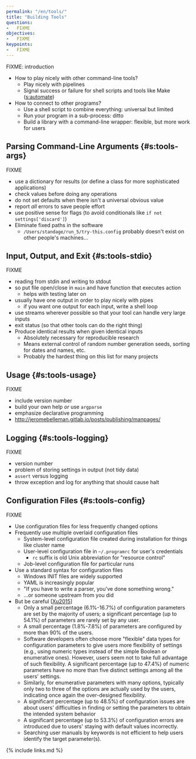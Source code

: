 ```yaml
---
permalink: "/en/tools/"
title: "Building Tools"
questions:
-   FIXME
objectives:
-   FIXME
keypoints:
-   FIXME
---
```


FIXME: introduction
-   How to play nicely with other command-line tools?
    -   Play nicely with pipelines
    -   Signal success or failure for shell scripts and tools like Make ([s:automate](#CHAPTER))
-   How to connect to other programs?
    -   Use a shell script to combine everything: universal but limited
    -   Run your program in a sub-process: ditto
    -   Build a library with a command-line wrapper: flexible, but more work for users

## Parsing Command-Line Arguments {#s:tools-args}

FIXME
-   use a dictionary for results (or define a class for more sophisticated applications)
-   check values before doing any operations
-   do not set defaults when there isn't a universal obvious value
-   report *all* errors to save people effort
-   use positive sense for flags (to avoid conditionals like `if not settings['discard']`)
-   Eliminate fixed paths in the software
    -   `/Users/standage/run_5/try-this.config` probably doesn't exist on other people's machines...

## Input, Output, and Exit {#s:tools-stdio}

FIXME
-   reading from stdin and writing to stdout
-   so put file open/close in `main` and have function that executes action
    -   helps with testing later on
-   usually have one output in order to play nicely with pipes
    -   if you want one output for each input, write a shell loop
-   use streams wherever possible so that your tool can handle very large inputs
-   exit status (so that other tools can do the right thing)
-   Produce identical results when given identical inputs
    -   Absolutely necessary for reproducible research
    -   Means external control of random number generation seeds,
        sorting for dates and names,
        etc.
    -   Probably the hardest thing on this list for many projects

## Usage {#s:tools-usage}

FIXME
-   include version number
-   build your own help *or* use `argparse`
-   emphasize declarative programming
-   http://jeromebelleman.gitlab.io/posts/publishing/manpages/

## Logging {#s:tools-logging}

FIXME
-   version number
-   problem of storing settings in output (not tidy data)
-   `assert` versus logging
-   throw exception and log for anything that should cause halt

## Configuration Files {#s:tools-config}

FIXME
-   Use configuration files for less frequently changed options
-   Frequently use multiple overlaid configuration files
    -   System-level configuration file created during installation for things like cluster name
    -   User-level configuration file in `~/.programrc` for user's credentials
        -   `rc` suffix is old Unix abbreviation for "resource control"
    -   Job-level configuration file for particular runs
-   Use a standard syntax for configuration files
    -   Windows INIT files are widely supported
    -   YAML is increasingly popular
    -   "If you have to write a parser, you've done something wrong."
    - ...or someone upstream from you did
-   But be careful [[Xu2015](#CITE)]
    -   Only a small percentage (6.1%-16.7%) of configuration parameters
        are set by the majority of users; a significant percentage (up to
        54.1%) of parameters are rarely set by any user.
    -   A small percentage (1.8%-7.8%) of parameters are configured by more than 90% of the users.
    -   Software developers often choose more "flexible" data types for
        configuration parameters to give users more flexibility of
        settings (e.g., using numeric types instead of the simple Boolean
        or enumerative ones). However, users seem not to take full
        advantage of such flexibility. A significant percentage (up to
        47.4%) of numeric parameters have no more than five distinct
        settings among all the users' settings.
    -   Similarly, for enumerative parameters with many options, typically
        only two to three of the options are actually used by the users,
        indicating once again the over-designed flexibility.
    -   A significant percentage (up to 48.5%) of configuration
        issues are about users' difficulties in finding or setting the
        parameters to obtain the intended system behavior
    -   A significant percentage (up to 53.3%) of configuration errors are
        introduced due to users' staying with default values incorrectly.
    -   Searching user manuals by keywords is not efficient to help users
        identify the target parameter(s).

{% include links.md %}
